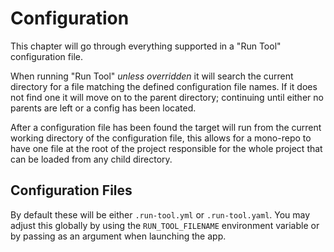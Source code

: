 # Configuration
This chapter will go through everything supported in a "Run Tool" configuration file.

When running "Run Tool" *unless overridden* it will search the current directory for a file matching the defined configuration file names. If it does not find one it will move on to the parent directory; continuing until either no parents are left or a config has been located.

After a configuration file has been found the target will run from the current working directory of the configuration file, this allows for a mono-repo to have one file at the root of the project responsible for the whole project that can be loaded from any child directory.

## Configuration Files
By default these will be either `.run-tool.yml` or `.run-tool.yaml`. You may adjust this globally by using the `RUN_TOOL_FILENAME` environment variable or by passing as an argument when launching the app.
